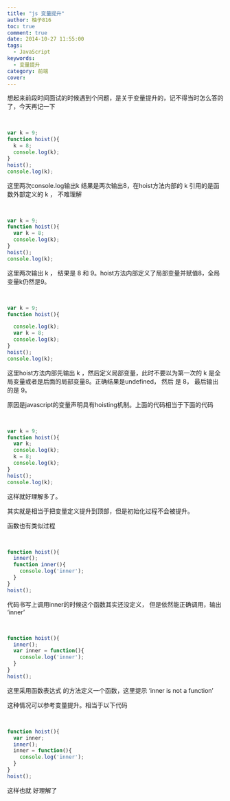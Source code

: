 ```yaml
---
title: "js 变量提升"
author: 柚子816
toc: true
comment: true
date: 2014-10-27 11:55:00
tags: 
  - JavaScript
keywords:
  - 变量提升
category: 前端
cover: 
---
```


想起来前段时间面试的时候遇到个问题，是关于变量提升的，记不得当时怎么答的了，今天再记一下


​    
```js
var k = 9;
function hoist(){
  k = 8;
  console.log(k);
}
hoist();
console.log(k);
```

这里两次console.log输出k 结果是两次输出8，在hoist方法内部的 k 引用的是函数外部定义的 k ， 不难理解


​    
```js
var k = 9;
function hoist(){
  var k = 8;
  console.log(k);
}
hoist();
console.log(k);
```

这里两次输出 k ， 结果是 8 和 9。hoist方法内部定义了局部变量并赋值8，全局变量k仍然是9。


​    
```js
var k = 9;
function hoist(){

  console.log(k);
  var k = 8;
  console.log(k);
}
hoist();
console.log(k);
```

这里hoist方法内部先输出 k ，然后定义局部变量，此时不要以为第一次的 k 是全局变量或者是后面的局部变量8。正确结果是undefined， 然后 是
8， 最后输出的是 9。

原因是javascript的变量声明具有hoisting机制。上面的代码相当于下面的代码


​    
```js
var k = 9;
function hoist(){
  var k;
  console.log(k);
  k = 8;
  console.log(k);
}
hoist();
console.log(k);
```

这样就好理解多了。

其实就是相当于把变量定义提升到顶部，但是初始化过程不会被提升。

函数也有类似过程


​    
```js
function hoist(){
  inner();
  function inner(){
    console.log('inner');
  }
}
hoist();
```

代码书写上调用inner的时候这个函数其实还没定义， 但是依然能正确调用，输出 ‘inner’


​    
```js
function hoist(){
  inner();
  var inner = function(){
    console.log('inner');
  }
}
hoist();
```

这里采用函数表达式 的方法定义一个函数，这里提示 ‘inner is not a function’

这种情况可以参考变量提升。相当于以下代码


​    
```js
function hoist(){
  var inner;
  inner();
  inner = function(){
    console.log('inner');
  }
}
hoist();
```

这样也就 好理解了

